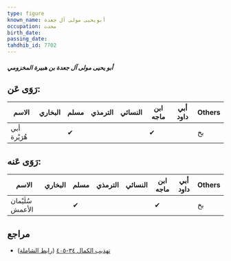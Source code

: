 ```yaml
---
type: figure
known_name: أبويحيى مولى آل جعدة
occupation: محدث
birth_date:
passing_date:
tahdhib_id: 7702
---
```

##### أبو يحيى مولى آل جعدة بن هبيرة المخزومي

## رَوَى عَن:
| الاسم        | البخاري | مسلم | الترمذي | النسائي | ابن ماجه | أبي داود | Others |
| ------------ | ------- | ---- | ------- | ------- | -------- | -------- | ------ |
| أبي هُرَيْرة |         | ✔    |         |         | ✔        |          | بخ     |
## رَوَى عَنه:
| الاسم            | البخاري | مسلم | الترمذي | النسائي | ابن ماجه | أبي داود | Others |
| ---------------- | ------- | ---- | ------- | ------- | -------- | -------- | ------ |
| سُلَيْمان الأعمش |         | ✔    |         |         | ✔        |          | بخ     |
## مراجع
- [تهذيب الكمال ٣٤-٤٠٥](obsidian://open?vault=Tahdhib-al-Kamal&file=Figures/٧٧٠٢-أبو%20يحيى%20مولى%20آل%20جعدة%20بن%20هبيرة%20المخزومي) ([رابط الشاملة](https://shamela.ws/book/3722/18522))